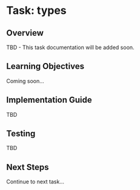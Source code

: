 # Task: types

## Overview

TBD - This task documentation will be added soon.

## Learning Objectives

Coming soon...

## Implementation Guide

TBD

## Testing

TBD

## Next Steps

Continue to next task...
